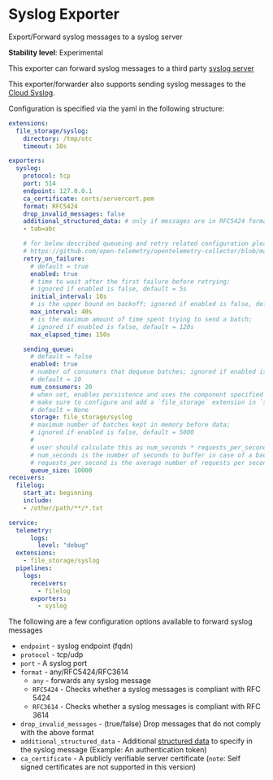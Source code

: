 # Syslog Exporter

Export/Forward syslog messages to a syslog server

**Stability level**: Experimental

This exporter can forward syslog messages to a third party [syslog server](https://www.rsyslog.com/)

This exporter/forwarder also supports sending syslog messages to the [Cloud Syslog](https://help.sumologic.com/docs/send-data/hosted-collectors/cloud-syslog-source/).

Configuration is specified via the yaml in the following structure:

```yaml
extensions:
  file_storage/syslog:
    directory: /tmp/otc
    timeout: 10s

exporters:
  syslog:
    protocol: tcp
    port: 514
    endpoint: 127.0.0.1
    ca_certificate: certs/servercert.pem
    format: RFC5424
    drop_invalid_messages: false
    additional_structured_data: # only if messages are in RFC5424 format
    - tab=abc

    # for below described queueing and retry related configuration please refer to:
    # https://github.com/open-telemetry/opentelemetry-collector/blob/main/exporter/exporterhelper/README.md#configuration
    retry_on_failure:
      # default = true
      enabled: true
      # time to wait after the first failure before retrying;
      # ignored if enabled is false, default = 5s
      initial_interval: 10s
      # is the upper bound on backoff; ignored if enabled is false, default = 30s
      max_interval: 40s
      # is the maximum amount of time spent trying to send a batch;
      # ignored if enabled is false, default = 120s
      max_elapsed_time: 150s

    sending_queue:
      # default = false
      enabled: true
      # number of consumers that dequeue batches; ignored if enabled is false,
      # default = 10
      num_consumers: 20
      # when set, enables persistence and uses the component specified as a storage extension for the persistent queue
      # make sure to configure and add a `file_storage` extension in `service.extensions`.
      # default = None
      storage: file_storage/syslog
      # maximum number of batches kept in memory before data;
      # ignored if enabled is false, default = 5000
      #
      # user should calculate this as num_seconds * requests_per_second where:
      # num_seconds is the number of seconds to buffer in case of a backend outage,
      # requests_per_second is the average number of requests per seconds.
      queue_size: 10000
receivers:
  filelog:
    start_at: beginning
    include:
    - /other/path/**/*.txt

service:
  telemetry:
      logs:
        level: "debug"
  extensions:
    - file_storage/syslog
  pipelines:
    logs:
      receivers: 
        - filelog
      exporters:
        - syslog
```

The following are a few configuration options available to forward syslog messages

- `endpoint` - syslog endpoint (fqdn)
- `protocol` - tcp/udp
- `port` - A syslog port
- `format` - any/RFC5424/RFC3614
  - `any` - forwards any syslog message
  - `RFC5424` - Checks whether a syslog messages is compliant with RFC 5424
  - `RFC3614` - Checks whether a syslog messages is compliant with RFC 3614
- `drop_invalid_messages` - (true/false) Drop messages that do not comply with the above format
- `additional_structured_data` - Additional [structured data](https://www.rfc-editor.org/rfc/rfc5424#page-15) to specify in the syslog message (Example: An authentication token)
- `ca_certificate` - A publicly verifiable server certificate (`note`: Self signed certificates are not supported in this version)
